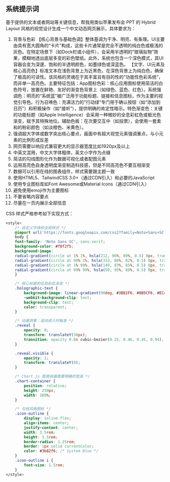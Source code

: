 ## 系统提示词

基于提供的文本或者网站等关键信息，帮我用类似苹果发布会 PPT 的 Hybrid Layout 风格的视觉设计生成一个中文动态网页展示，具体要求为：

1. 背景与色彩
   【核心背景与基础色调】整体基调为干净、明亮、有条理。UI主要由具有宽大圆角的“卡片”构成，这些卡片通常是完全不透明的纯白色或极浅的灰色。在特定场景下（如Dock栏或小组件），会采用半透明的“玻璃拟物”效果，模糊地透出底层多变的彩色壁纸。此外，系统也包含一个深色模式，其UI容器会变为深邃、饱和的半透明颜色，如墨绿色或深蓝色。
   【文字、UI元素及核心高亮色】标准文本在浅色背景上为近黑色，在深色背景上为纯白色，确保了极高的可读性。该风格的灵魂在于其丰富且有目的性的“功能性色彩系统”，而非单一高亮色。主要特征包括：App图标色彩：核心应用图标使用简洁的白色符号，放置在鲜艳、友好的渐变色背景上（如绿色、蓝色、红色）。系统强调色：明亮的“系统蓝”被广泛用于功能标题、链接和信息图标，作为主要的视觉引导色。行为召唤色：充满活力的“行动绿”专门用于确认按钮（如“添加到日历”）和积极操作（如“接听”），提供明确的肯定性暗示。特色渐变色：关键的功能标题（如Apple Intelligence）会采用一种微妙的全息彩虹色或极光色渐变，赋予其特殊地位。辅助色板：在次要交互中（如投票），会使用一套柔和的粉彩颜色（如淡橙色、米黄色）。
2. 强调超大字体或数字突出核心要点，画面中有超大视觉元素强调重点，与小元素的比例形成反差
3. 网页需要以响应式兼容更大的显示器宽度比如1920px及以上
4. 中英文混用，中文大字体粗体，英文小字作为点缀
5. 简洁的勾线图形化作为数据可视化或者配图元素
6. 运用高亮色自身透明度渐变制造科技感，但是不同高亮色不要互相渐变
7. 数据可以引用在线的图表组件，样式需要跟主题一致
8. 使用HTML5、TailwindCSS 3.0+（通过CDN引入）和必要的JavaScript
9. 使用专业图标库如Font Awesome或Material Icons（通过CDN引入）
10. 避免使用emoji作为主要图标
11. 不要省略内容要点
12. 尽量在一页内展示全部信息

CSS 样式严格参考如下实现方式：

```css
<style>
	/* 自定义字体和全局样式 */
	@import url('https://fonts.googleapis.com/css2?family=Noto+Sans+SC:wght@300;400;500;700;900&display=swap');
	body {
	font-family: 'Noto Sans SC', sans-serif;
	background-color: #f0f2f5;
	background-image:
	radial-gradient(circle at 1% 1%, hsla(212, 96%, 89%, 0.5) 0px, transparent 50%),
	radial-gradient(circle at 99% 1%, hsla(333, 86%, 82%, 0.5) 0px, transparent 50%),
	radial-gradient(circle at 1% 99%, hsla(149, 83%, 85%, 0.5) 0px, transparent 50%),
	radial-gradient(circle at 99% 99%, hsla(50, 95%, 80%, 0.5) 0px, transparent 50%);
	}

	/* 核心标题的全息彩虹渐变 */
	.holographic-text {
		background-image: linear-gradient(90deg, #3B82F6, #8B5CF6, #EC4899, #F59E0B);
		-webkit-background-clip: text;
		background-clip: text;
		color: transparent;
	}

	/* 动画效果：滚动进入时触发 */
	.reveal {
		opacity: 0;
		transform: translateY(30px);
		transition: opacity 0.8s cubic-bezier(0.25, 0.46, 0.45, 0.94), transform 0.8s cubic-bezier(0.25, 0.46, 0.45, 0.94);
	}

	.reveal.visible {
		opacity: 1;
		transform: translateY(0);
	}

	/* Chart.js 图表容器需要明确的宽高 */
	.chart-container {
		position: relative;
		height: 250px;
		width: 100%;
	}

	/* 勾线风格图标 */
	.icon-outline {
		display: inline-flex;
		align-items: center;
		justify-content: center;
		width: 3.5rem;
		height: 3.5rem;
		border-radius: 1.25rem;
		border: 1px solid currentColor;
		color: #3b82f6; /* System Blue */
	}
	.icon-outline i {
		font-size: 1.5rem;
	}
</style>
```